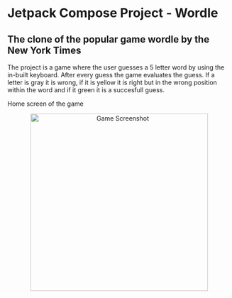 # Jetpack Compose Project - Wordle

## The clone of the popular game wordle by the New York Times 

The project is a game where the user guesses a 5 letter word by using the in-built keyboard. After every guess the game evaluates the guess. If a letter is gray it is wrong, if it is yellow it is right but in the wrong position within the word and if it green it is a succesfull guess.

Home screen of the game

<p align="center">
  <img src="https://github.com/user-attachments/assets/19944d25-eea9-4315-9d10-ae91cfb1c67b" alt="Game Screenshot" width="400"/>
</p>
